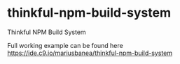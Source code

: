 # thinkful-npm-build-system
Thinkful NPM Build System

Full working example can be found here  https://ide.c9.io/mariusbanea/thinkful-npm-build-system 
